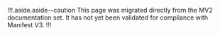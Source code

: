 !!!.aside.aside--caution
This page was migrated directly from the MV2 documentation set. It has not yet
been validated for compliance with Manifest V3.
!!!

